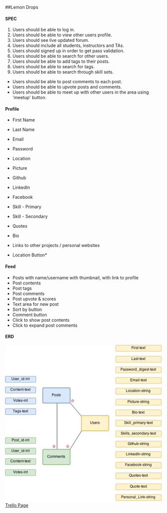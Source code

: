 ##Lemon Drops 

#### SPEC
1. Users should be able to log in.
2. Users should be able to view other users profile.
3. Users should see live updated forum.
4. Users should include all students, instructors and TAs.
5. Users should signed up in order to get pass validation.
6. Users should be able to search for other users.
7. Users should be able to add tags to their posts.
8. Users should be able to search for tags.
9. Users should be able to search through skill sets.


* Users should be able to post comments to each post.
* Users should be able to upvote posts and comments.
* Users should be able to meet up with other users in the area using 'meetup' button.

#### Profile
- First Name
- Last Name
- Email
- Password
- Location
- Picture
- Github
- LinkedIn
- Facebook
- Skill - Primary
- Skill - Secondary
- Quotes
- Bio
- Links to other projects / personal websites

- Location Button*

#### Feed
- Posts with name/username with thumbnail, with link to profile
- Post contents
- Post tags
- Post comments
- Post upvote & scores
- Text area for new post
- Sort by button
- Comment button
- Click to show post contents
- Click to expand post comments

#### ERD
![ERD Diagram](ERD.jpg)
[Trello Page](https://trello.com/b/dkSXDrsB/group-project)

